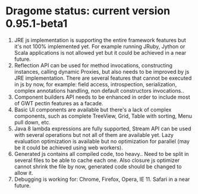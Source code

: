 # Dragome status: current version 0.95.1-beta1

 1. JRE js implementation is supporting the entire framework features but it's not 100% implemented yet. For example running JRuby, Jython or Scala applications is not allowed yet but it could be achieved in a near future.
 2. Reflection API can be used for method invocations, constructing instances, calling dynamic Proxies, but also needs to be improved by js JRE implementation. There are several features that cannot be executed in js by now, for example: field access, introspection, serialization, complex annotations handling, non default constructors invocations..
 3. Component builders API needs to be enhanced in order to include most of GWT pectin features as a facade.
 4. Basic UI components are available but there's a lack of complex components, such as complete TreeView, Grid, Table with sorting, Menu pull down, etc.
 5. Java 8 lambda expressions are fully supported, Stream API can be used with several operations but not all of them are available yet. Lazy evaluation optimization is available but no optimization for parallel (may be it could be achieved using web workers).
 6. Generated js contains all compiled code, too heavy.. Need to be split in several files to be able to cache each one. Also closure js optimizer cannot shrink the file by now, generated code should be changed to allow it. 
 7. Debugging is working for: Chrome, Firefox, Opera, IE 11. Safari in a near future.

